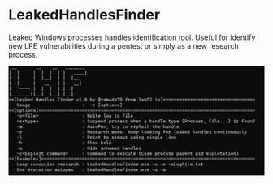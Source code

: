 # LeakedHandlesFinder
Leaked Windows processes handles identification tool. Useful for identify new LPE vulnerabilities during a pentest or simply as a new research process.

![](Images/Help.png)
